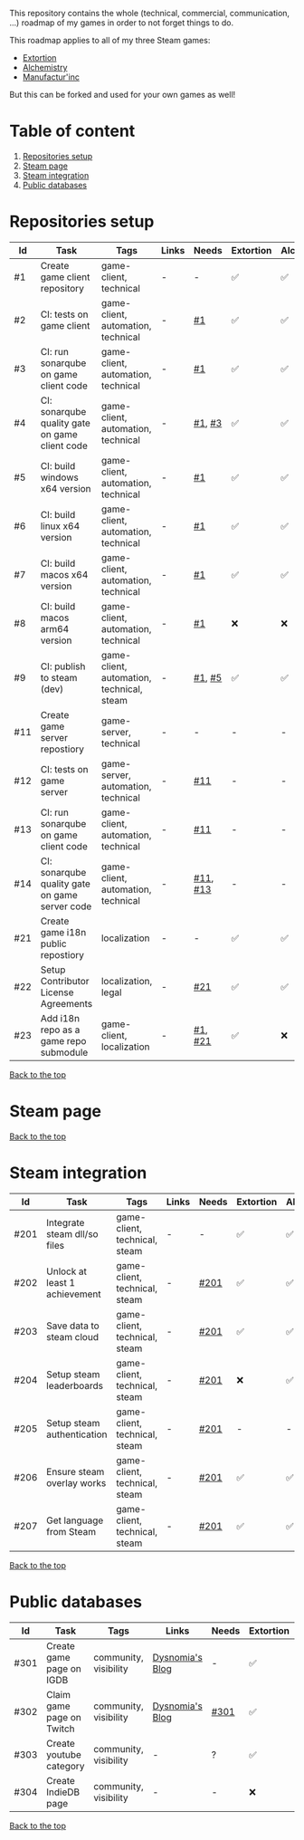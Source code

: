 This repository contains the whole (technical, commercial, communication, ...) roadmap of my games in order to not forget things to do.

This roadmap applies to all of my three Steam games:
- [Extortion](https://store.steampowered.com/app/1299430/Extortion/)
- [Alchemistry](https://store.steampowered.com/app/1730540/Alchemistry/)
- [Manufactur'inc](https://store.steampowered.com/app/2146380/Manufactur_inc/)

But this can be forked and used for your own games as well!

# Table of content
1. [Repositories setup](#repositories-setup)
2. [Steam page](#steam-page)
3. [Steam integration](#steam-integration)
4. [Public databases](#public-databases)

# Repositories setup

| Id                         | Task                                            | Tags | Links | Needs | Extortion | Alchemistry | Manufactur'inc |
| -------------------------- | ----------------------------------------------- | ---- | ----- | ---- | ---- | ---- | ---- |
| <span id="1">#1</span>     | Create game client repository                   | game-client, technical | - | - | ✅ | ✅ | ✅ |
| <span id="2">#2</span>     | CI: tests on game client                        | game-client, automation, technical | - | [#1](#user-content-1) | ✅ | ✅ | ✅ |
| <span id="3">#3</span>     | CI: run sonarqube on game client code           | game-client, automation, technical | - | [#1](#user-content-1) | ✅ | ✅ | ✅ |
| <span id="4">#4</span>     | CI: sonarqube quality gate on game client code  | game-client, automation, technical | - | [#1](#user-content-1), [#3](#user-content-3) | ✅ | ✅ | ✅ |
| <span id="5">#5</span>     | CI: build windows x64 version                   | game-client, automation, technical | - | [#1](#user-content-1) | ✅ | ✅ | ✅ |
| <span id="6">#6</span>     | CI: build linux x64 version                     | game-client, automation, technical | - | [#1](#user-content-1) | ✅ | ✅ | ✅ |
| <span id="7">#7</span>     | CI: build macos x64 version                     | game-client, automation, technical | - | [#1](#user-content-1) | ✅ | ✅ | ✅ |
| <span id="8">#8</span>     | CI: build macos arm64 version                   | game-client, automation, technical | - | [#1](#user-content-1) | ❌ | ❌ | ❌ |
| <span id="9">#9</span>     | CI: publish to steam (dev)                      | game-client, automation, technical, steam | - | [#1](#user-content-1), [#5](#user-content-5) | ✅ | ✅ | ✅ |
| <span id="11">#11</span>   | Create game server repostiory                   | game-server, technical | - | - | - | - | ✅ |
| <span id="12">#12</span>   | CI: tests on game server                        | game-server, automation, technical | - | [#11](#user-content-11) | - | - | ✅ |
| <span id="13">#13</span>   | CI: run sonarqube on game client code           | game-client, automation, technical | - | [#11](#user-content-11) | - | - | ✅ |
| <span id="14">#14</span>   | CI: sonarqube quality gate on game server code  | game-client, automation, technical | - | [#11](#user-content-11), [#13](#user-content-13) | - | - | ✅ |
| <span id="21">#21</span>   | Create game i18n public repostiory              | localization | - | - | ✅ | ✅ | ✅ |
| <span id="22">#22</span>   | Setup Contributor License Agreements            | localization, legal | - | [#21](#user-content-21) | ✅ | ✅ | ❌ |
| <span id="23">#23</span>   | Add i18n repo as a game repo submodule          | game-client, localization | - |  [#1](#user-content-1), [#21](#user-content-21) | ✅ | ❌ | ✅ |

[Back to the top](#table-of-content)

# Steam page

[Back to the top](#table-of-content)

# Steam integration

| Id                         | Task                                            | Tags | Links | Needs | Extortion | Alchemistry | Manufactur'inc |
| -------------------------- | ----------------------------------------------- | ---- | ----- | ---- | ---- | ---- | ---- |
| <span id="201">#201</span> | Integrate steam dll/so files                    | game-client, technical, steam | - | - | ✅ | ✅ | ✅ |
| <span id="202">#202</span> | Unlock at least 1 achievement                   | game-client, technical, steam | - | [#201](#user-content-201) | ✅ | ✅ | ✅ |
| <span id="203">#203</span> | Save data to steam cloud                        | game-client, technical, steam | - | [#201](#user-content-201) | ✅ | ✅ | ❌ |
| <span id="204">#204</span> | Setup steam leaderboards                        | game-client, technical, steam | - | [#201](#user-content-201) | ❌ | ✅ | ❌ |
| <span id="205">#205</span> | Setup steam authentication                      | game-client, technical, steam | - | [#201](#user-content-201) | - | - | ✅ |
| <span id="206">#206</span> | Ensure steam overlay works                      | game-client, technical, steam | - | [#201](#user-content-201) | ✅ | ✅ | ❌ |
| <span id="207">#207</span> | Get language from Steam                         | game-client, technical, steam | - | [#201](#user-content-201) | ✅ | ✅ | ❌ |

[Back to the top](#table-of-content)

# Public databases

| Id                         | Task                                            | Tags | Links | Needs | Extortion | Alchemistry | Manufactur'inc |
| -------------------------- | ----------------------------------------------- | ---- | ----- | ---- | ---- | ---- | ---- |
| <span id="301">#301</span> | Create game page on IGDB                        | community, visibility | [Dysnomia's Blog](https://blog.dysnomia.studio/posts/add-your-game-to-twitch/) | - | ✅ | ✅ | ✅ |
| <span id="302">#302</span> | Claim game page on Twitch                       | community, visibility | [Dysnomia's Blog](https://blog.dysnomia.studio/posts/add-your-game-to-twitch/) | [#301](#user-content-301) | ✅ | ✅ | ✅ |
| <span id="303">#303</span> | Create youtube category                         | community, visibility | - | ? | ✅ | ✅ | ✅ |
| <span id="304">#304</span> | Create IndieDB page                             | community, visibility | - | - | ❌ | ❌ | ❌ |

[Back to the top](#table-of-content)
